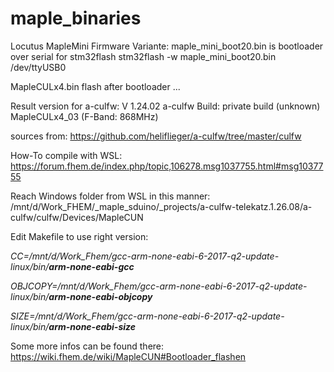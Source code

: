 # maple_binaries
Locutus MapleMini Firmware Variante:
maple_mini_boot20.bin is bootloader over serial for stm32flash 
stm32flash -w maple_mini_boot20.bin /dev/ttyUSB0

MapleCULx4.bin flash after bootloader ...

Result version for a-culfw:
V 1.24.02 a-culfw Build: private build (unknown) MapleCULx4_03 (F-Band: 868MHz)

sources from: https://github.com/heliflieger/a-culfw/tree/master/culfw

How-To compile with WSL:
https://forum.fhem.de/index.php/topic,106278.msg1037755.html#msg1037755

Reach Windows folder from WSL in this manner:
/mnt/d/Work_FHEM/_maple_sduino/_projects/a-culfw-telekatz.1.26.08/a-culfw/culfw/Devices/MapleCUN

Edit Makefile to use right version:

*CC=/mnt/d/Work_Fhem/gcc-arm-none-eabi-6-2017-q2-update-linux/bin/**arm-none-eabi-gcc***

*OBJCOPY=/mnt/d/Work_Fhem/gcc-arm-none-eabi-6-2017-q2-update-linux/bin/**arm-none-eabi-objcopy***

*SIZE=/mnt/d/Work_Fhem/gcc-arm-none-eabi-6-2017-q2-update-linux/bin/**arm-none-eabi-size***

Some more infos can be found there:
https://wiki.fhem.de/wiki/MapleCUN#Bootloader_flashen
